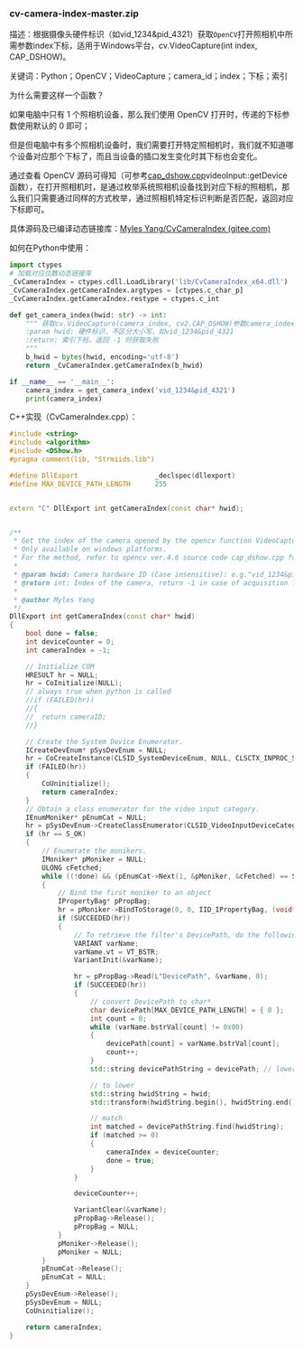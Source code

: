 ### cv-camera-index-master.zip


描述：根据摄像头硬件标识（如vid_1234&pid_4321）获取`OpenCV`打开照相机中所需参数index下标，适用于Windows平台，cv.VideoCapture(int index, CAP_DSHOW)。

关键词：Python；OpenCV；VideoCapture；camera_id；index；下标；索引



为什么需要这样一个函数？

如果电脑中只有 1 个照相机设备，那么我们使用 OpenCV 打开时，传递的下标参数使用默认的 0 即可；

但是但电脑中有多个照相机设备时，我们需要打开特定照相机时，我们就不知道哪个设备对应那个下标了，而且当设备的插口发生变化时其下标也会变化。

通过查看 OpenCV 源码可得知（可参考[cap_dshow.cpp](https://github.com/opencv/opencv/blob/4.6.0/modules/videoio/src/cap_dshow.cpp)videoInput::getDevice函数），在打开照相机时，是通过枚举系统照相机设备找到对应下标的照相机，那么我们只需要通过同样的方式枚举，通过照相机特定标识判断是否匹配，返回对应下标即可。



具体源码及已编译动态链接库：[Myles Yang/CvCameraIndex (gitee.com)](https://gitee.com/snwjas/cv-camera-index)



如何在Python中使用：

```python
import ctypes
# 加载对应位数动态链接库
_CvCameraIndex = ctypes.cdll.LoadLibrary('lib/CvCameraIndex_x64.dll')
_CvCameraIndex.getCameraIndex.argtypes = [ctypes.c_char_p]
_CvCameraIndex.getCameraIndex.restype = ctypes.c_int

def get_camera_index(hwid: str) -> int:
    """ 获取cv.VideoCapture(camera_index, cv2.CAP_DSHOW)参数camera_index
    :param hwid: 硬件标识，不区分大小写，如vid_1234&pid_4321
    :return: 索引下标，返回 -1 时获取失败
    """
    b_hwid = bytes(hwid, encoding='utf-8')
    return _CvCameraIndex.getCameraIndex(b_hwid)

if __name__ == '__main__':
    camera_index = get_camera_index('vid_1234&pid_4321')
    print(camera_index)
```



C++实现（CvCameraIndex.cpp）：

```c++
#include <string>
#include <algorithm>
#include <DShow.h>
#pragma comment(lib, "Strmiids.lib")

#define DllExport					_declspec(dllexport)
#define MAX_DEVICE_PATH_LENGTH		255


extern "C" DllExport int getCameraIndex(const char* hwid);


/**
 * Get the index of the camera opened by the opencv function VideoCapture(int index, CAP_DSHOW)
 * Only available on windows platforms.
 * For the method, refer to opencv ver.4.6 source code cap_dshow.cpp function videoInput::getDevice.
 *
 * @param hwid: Camera hardware ID (Case insensitive): e.g."vid_1234&pid_4321"
 * @return int: Index of the camera, return -1 in case of acquisition failure
 *
 * @author Myles Yang
 */
DllExport int getCameraIndex(const char* hwid)
{
	bool done = false;
	int deviceCounter = 0;
	int cameraIndex = -1;

	// Initialize COM
	HRESULT hr = NULL;
	hr = CoInitialize(NULL);
	// always true when python is called
	//if (FAILED(hr))
	//{
	//	return cameraID;
	//}

	// Create the System Device Enumerator.
	ICreateDevEnum* pSysDevEnum = NULL;
	hr = CoCreateInstance(CLSID_SystemDeviceEnum, NULL, CLSCTX_INPROC_SERVER, IID_ICreateDevEnum, reinterpret_cast<void**>(&pSysDevEnum));
	if (FAILED(hr))
	{
		CoUninitialize();
		return cameraIndex;
	}
	// Obtain a class enumerator for the video input category.
	IEnumMoniker* pEnumCat = NULL;
	hr = pSysDevEnum->CreateClassEnumerator(CLSID_VideoInputDeviceCategory, &pEnumCat, 0);
	if (hr == S_OK)
	{
		// Enumerate the monikers.
		IMoniker* pMoniker = NULL;
		ULONG cFetched;
		while ((!done) && (pEnumCat->Next(1, &pMoniker, &cFetched) == S_OK))
		{
			// Bind the first moniker to an object
			IPropertyBag* pPropBag;
			hr = pMoniker->BindToStorage(0, 0, IID_IPropertyBag, (void**)&pPropBag);
			if (SUCCEEDED(hr))
			{
				// To retrieve the filter's DevicePath, do the following:
				VARIANT varName;
				varName.vt = VT_BSTR;
				VariantInit(&varName);

				hr = pPropBag->Read(L"DevicePath", &varName, 0);
				if (SUCCEEDED(hr))
				{
					// convert DevicePath to char*
					char devicePath[MAX_DEVICE_PATH_LENGTH] = { 0 };
					int count = 0;
					while (varName.bstrVal[count] != 0x00)
					{
						devicePath[count] = varName.bstrVal[count];
						count++;
					}
					std::string devicePathString = devicePath; // lower string

					// to lower
					std::string hwidString = hwid;
					std::transform(hwidString.begin(), hwidString.end(), hwidString.begin(), ::tolower);

					// match
					int matched = devicePathString.find(hwidString);
					if (matched >= 0)
					{
						cameraIndex = deviceCounter;
						done = true;
					}
				}

				deviceCounter++;

				VariantClear(&varName);
				pPropBag->Release();
				pPropBag = NULL;
			}
			pMoniker->Release();
			pMoniker = NULL;
		}
		pEnumCat->Release();
		pEnumCat = NULL;
	}
	pSysDevEnum->Release();
	pSysDevEnum = NULL;
	CoUninitialize();

	return cameraIndex;
}
```


